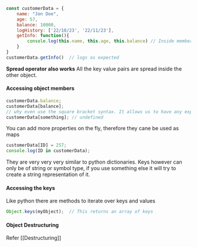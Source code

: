 ```js
const customerData = {
	name: "Jon Doe",
	age: 57,
	balance: 10000,
	logHistory: ['22/10/23', '22/11/23'],
	getInfo: function(){
		console.log(this.name, this.age, this.balance) // Inside member methods this refers to the parent object
	}
}
customerData.getInfo()  // logs as expected
```

**Spread operator also works** All the key value pairs are spread inside the other object.

#### Accessing object members

```js
customerData.balance;
customerData[balance];
// why even use the square bracket syntax. It allows us to have any expression for accessing things
customerData[something]; // undefined
```


You can add more properties on the fly, therefore they cane be used as maps

```js
customerData[ID] = 257;
console.log(ID in customerData);
```

They are very very very similar to python dictionaries. Keys however can only be of string or symbol type, if you use something else it will try to create a string representation of it.

#### Accessing the keys
Like python there are methods to iterate over keys and values
```js
Object.keys(myObject);  // This returns an array of keys
```

#### Object Destructuring
Refer [[Destructuring]]

